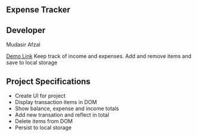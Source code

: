 ## Expense Tracker

## Developer 
Mudasir Afzal

<a href="http://mstechlabs.com/vanilla/expensecal/">Demo Link</a>
Keep track of income and expenses. Add and remove items and save to local storage

## Project Specifications

- Create UI for project
- Display transaction items in DOM
- Show balance, expense and income totals
- Add new transation and reflect in total
- Delete items from DOM
- Persist to local storage
